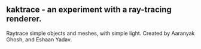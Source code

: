 ## kaktrace - an experiment with a ray-tracing renderer.
Raytrace simple objects and meshes, with simple light.
Created by Aaranyak Ghosh, and Eshaan Yadav.
